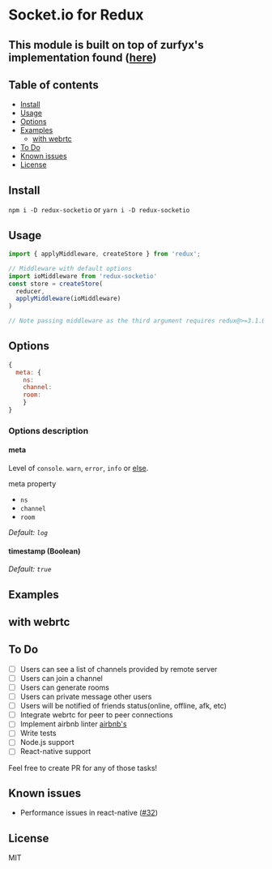 # Socket.io for Redux

## This module is built on top of zurfyx's implementation found ([here](https://stackoverflow.com/questions/37876889/react-redux-and-websockets-with-socket-io))

## Table of contents
* [Install](#install)
* [Usage](#usage)
* [Options](#options)
* [Examples](#examples)
  * [with webrtc](#with-webrtc)
* [To Do](#to-do)
* [Known issues](#known-issues)
* [License](#license)

## Install
`npm i -D redux-socketio` or `yarn i -D redux-socketio`

## Usage
```javascript
import { applyMiddleware, createStore } from 'redux';

// Middleware with default options
import ioMiddleware from 'redux-socketio'
const store = createStore(
  reducer,
  applyMiddleware(ioMiddleware)
)

// Note passing middleware as the third argument requires redux@>=3.1.0
```

## Options
```javascript
{
  meta: {
    ns:
    channel:
    room:
    }
}
```

### Options description

#### meta
Level of `console`. `warn`, `error`, `info` or [else](https://developer.mozilla.org/en/docs/Web/API/console).

meta property
* `ns`
* `channel`
* `room`

*Default: `log`*

#### __timestamp (Boolean)__

*Default: `true`*

## Examples

## with webrtc

## To Do
- [ ] Users can see a list of channels provided by remote server 
- [ ] Users can join a channel 
- [ ] Users can generate rooms 
- [ ] Users can private message other users 
- [ ] Users will be notified of friends status(online, offline, afk, etc) 
- [ ] Integrate webrtc for peer to peer connections 
- [ ] Implement airbnb linter [airbnb's](https://www.npmjs.com/package/eslint-config-airbnb)
- [ ] Write tests
- [ ] Node.js support
- [ ] React-native support

Feel free to create PR for any of those tasks!

## Known issues
* Performance issues in react-native ([#32](https://github.com/pak11273/redux-socketio/issues/1))

## License
MIT
